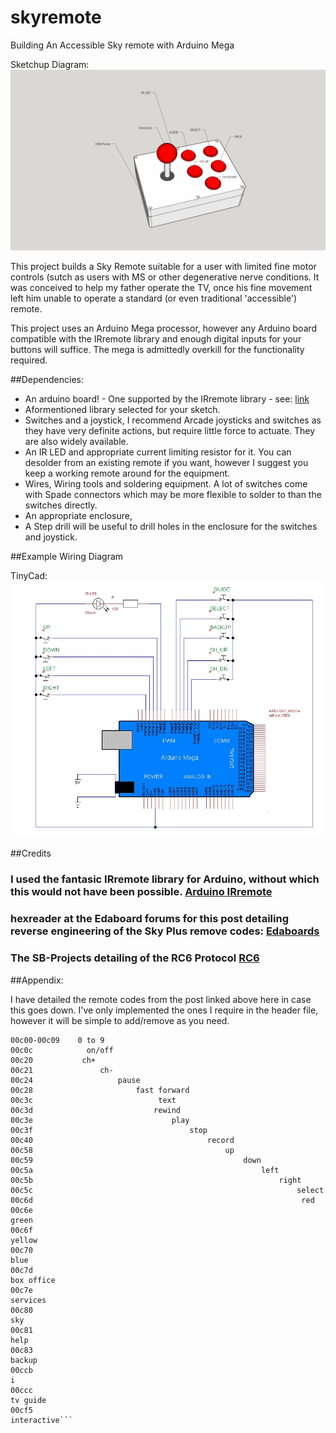 # skyremote
Building An Accessible Sky remote with Arduino Mega


Sketchup Diagram: ![Alt](/Sketchup_Box/Box%20Diagram.jpg "Diagram")

This project builds a Sky Remote suitable for a user with limited fine motor controls (sutch as users with MS or other degenerative nerve conditions. It was conceived to help my father operate the  TV, once his fine movement left him unable to operate a standard (or even traditional 'accessible') remote.

This project uses an Arduino Mega processor, however any Arduino board compatible with the IRremote library and enough digital inputs for your buttons will suffice.  The mega is admittedly overkill for the functionality required. 

##Dependencies:

* An arduino board! - One supported by the IRremote library - see: [link](https://github.com/z3t0/Arduino-IRremote)
* Aformentioned library selected for your sketch. 
* Switches and a joystick, I recommend Arcade joysticks and switches as they have very definite actions, but require little force to actuate. They are also widely available. 
* An IR LED and appropriate current limiting resistor for it. You can desolder from an existing remote if you want, however I suggest you keep a working remote around for the equipment.
* Wires, Wiring tools and soldering equipment.  A lot of switches come with Spade connectors which may be more flexible to solder to than the switches directly.
* An appropriate enclosure, 
* A Step drill will be useful to drill holes in the enclosure for the switches and joystick. 

##Example Wiring Diagram

TinyCad: ![Alt](/Wiring/sky_remote_crop.jpg "TinyCAD wiring diagram")

##Credits

### I used the fantasic IRremote library for Arduino, without which this would not have been possible. [Arduino IRremote](https://github.com/z3t0/Arduino-IRremote)
### hexreader at the Edaboard forums for this post detailing reverse engineering of the Sky Plus remove codes: [Edaboards](http://www.edaboard.com/thread299046.html#post1279512)
### The SB-Projects detailing of the RC6 Protocol [RC6](http://www.sbprojects.com/knowledge/ir/rc6.php)

##Appendix:

I have detailed the remote codes from the post linked above here in case this goes down. I've only implemented the ones I require in the header file, however it will be simple to add/remove as you need. 


```Sky+ commander buttons - cover closed
00c00-00c09    0 to 9
00c0c	       	 on/off
00c20			ch+
00c21				ch-
00c24					pause
00c28						fast forward
00c3c						     text
00c3d							rewind
00c3e								play
00c3f									stop
00c40										record
00c58											up
00c59												down
00c5a													left
00c5b														right
00c5c															select
00c6d															 red
00c6e															  green
00c6f															   yellow
00c70															    blue
00c7d															     box office
00c7e															     	 services
00c80																  sky
00c81																   help
00c83																    backup
00ccb																     i
00ccc																      tv guide
00cf5																      	 interactive```
 
